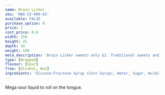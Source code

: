 ```yaml
---
name: Brain Licker
sku: 'HBG-SI-006-01'
available: FALSE
purchase_option: 0
price: 1
cost_price: 0.6
width: 150
height: 41
depth: 34
weight: 100
meta_description: 'Brain Licker sweets only £1. Traditional sweets and more at Humbugs Confectionery Store. Specialists in satisfying your sweet tooth!'
type: [Wrapped]
flavour: [Sour]
free: [Alcohol, Nut]
ingredients: 'Glucose-Fructose Syrup (Corn Syrup), Water, Sugar, Acidifiers, Citric Acid, Lactic Acid, Malic Acid, Artificial Flavourings, Colours: E102/Yellow.'
---
```

Mega sour liquid to roll on the tongue.